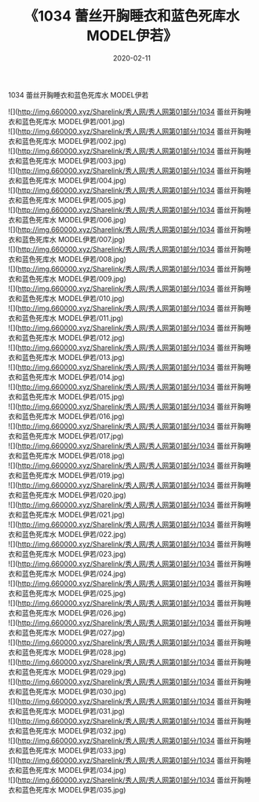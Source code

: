 ﻿---
layout: post
title:  《1034 蕾丝开胸睡衣和蓝色死库水 MODEL伊若》
date:   2020-02-11
img: http://img.660000.xyz/Sharelink/秀人网/秀人网第01部分/1034 蕾丝开胸睡衣和蓝色死库水 MODEL伊若/000.jpg
categories: [美女, 清纯, 唯美]
---

1034 蕾丝开胸睡衣和蓝色死库水 MODEL伊若

  ![](http://img.660000.xyz/Sharelink/秀人网/秀人网第01部分/1034 蕾丝开胸睡衣和蓝色死库水 MODEL伊若/001.jpg) <br> ![](http://img.660000.xyz/Sharelink/秀人网/秀人网第01部分/1034 蕾丝开胸睡衣和蓝色死库水 MODEL伊若/002.jpg) <br> ![](http://img.660000.xyz/Sharelink/秀人网/秀人网第01部分/1034 蕾丝开胸睡衣和蓝色死库水 MODEL伊若/003.jpg) <br> ![](http://img.660000.xyz/Sharelink/秀人网/秀人网第01部分/1034 蕾丝开胸睡衣和蓝色死库水 MODEL伊若/004.jpg) <br> ![](http://img.660000.xyz/Sharelink/秀人网/秀人网第01部分/1034 蕾丝开胸睡衣和蓝色死库水 MODEL伊若/005.jpg) <br> ![](http://img.660000.xyz/Sharelink/秀人网/秀人网第01部分/1034 蕾丝开胸睡衣和蓝色死库水 MODEL伊若/006.jpg) <br> ![](http://img.660000.xyz/Sharelink/秀人网/秀人网第01部分/1034 蕾丝开胸睡衣和蓝色死库水 MODEL伊若/007.jpg) <br> ![](http://img.660000.xyz/Sharelink/秀人网/秀人网第01部分/1034 蕾丝开胸睡衣和蓝色死库水 MODEL伊若/008.jpg) <br> ![](http://img.660000.xyz/Sharelink/秀人网/秀人网第01部分/1034 蕾丝开胸睡衣和蓝色死库水 MODEL伊若/009.jpg) <br> ![](http://img.660000.xyz/Sharelink/秀人网/秀人网第01部分/1034 蕾丝开胸睡衣和蓝色死库水 MODEL伊若/010.jpg) <br> ![](http://img.660000.xyz/Sharelink/秀人网/秀人网第01部分/1034 蕾丝开胸睡衣和蓝色死库水 MODEL伊若/011.jpg) <br> ![](http://img.660000.xyz/Sharelink/秀人网/秀人网第01部分/1034 蕾丝开胸睡衣和蓝色死库水 MODEL伊若/012.jpg) <br> ![](http://img.660000.xyz/Sharelink/秀人网/秀人网第01部分/1034 蕾丝开胸睡衣和蓝色死库水 MODEL伊若/013.jpg) <br> ![](http://img.660000.xyz/Sharelink/秀人网/秀人网第01部分/1034 蕾丝开胸睡衣和蓝色死库水 MODEL伊若/014.jpg) <br> ![](http://img.660000.xyz/Sharelink/秀人网/秀人网第01部分/1034 蕾丝开胸睡衣和蓝色死库水 MODEL伊若/015.jpg) <br> ![](http://img.660000.xyz/Sharelink/秀人网/秀人网第01部分/1034 蕾丝开胸睡衣和蓝色死库水 MODEL伊若/016.jpg) <br> ![](http://img.660000.xyz/Sharelink/秀人网/秀人网第01部分/1034 蕾丝开胸睡衣和蓝色死库水 MODEL伊若/017.jpg) <br> ![](http://img.660000.xyz/Sharelink/秀人网/秀人网第01部分/1034 蕾丝开胸睡衣和蓝色死库水 MODEL伊若/018.jpg) <br> ![](http://img.660000.xyz/Sharelink/秀人网/秀人网第01部分/1034 蕾丝开胸睡衣和蓝色死库水 MODEL伊若/019.jpg) <br> ![](http://img.660000.xyz/Sharelink/秀人网/秀人网第01部分/1034 蕾丝开胸睡衣和蓝色死库水 MODEL伊若/020.jpg) <br> ![](http://img.660000.xyz/Sharelink/秀人网/秀人网第01部分/1034 蕾丝开胸睡衣和蓝色死库水 MODEL伊若/021.jpg) <br> ![](http://img.660000.xyz/Sharelink/秀人网/秀人网第01部分/1034 蕾丝开胸睡衣和蓝色死库水 MODEL伊若/022.jpg) <br> ![](http://img.660000.xyz/Sharelink/秀人网/秀人网第01部分/1034 蕾丝开胸睡衣和蓝色死库水 MODEL伊若/023.jpg) <br> ![](http://img.660000.xyz/Sharelink/秀人网/秀人网第01部分/1034 蕾丝开胸睡衣和蓝色死库水 MODEL伊若/024.jpg) <br> ![](http://img.660000.xyz/Sharelink/秀人网/秀人网第01部分/1034 蕾丝开胸睡衣和蓝色死库水 MODEL伊若/025.jpg) <br> ![](http://img.660000.xyz/Sharelink/秀人网/秀人网第01部分/1034 蕾丝开胸睡衣和蓝色死库水 MODEL伊若/026.jpg) <br> ![](http://img.660000.xyz/Sharelink/秀人网/秀人网第01部分/1034 蕾丝开胸睡衣和蓝色死库水 MODEL伊若/027.jpg) <br> ![](http://img.660000.xyz/Sharelink/秀人网/秀人网第01部分/1034 蕾丝开胸睡衣和蓝色死库水 MODEL伊若/028.jpg) <br> ![](http://img.660000.xyz/Sharelink/秀人网/秀人网第01部分/1034 蕾丝开胸睡衣和蓝色死库水 MODEL伊若/029.jpg) <br> ![](http://img.660000.xyz/Sharelink/秀人网/秀人网第01部分/1034 蕾丝开胸睡衣和蓝色死库水 MODEL伊若/030.jpg) <br> ![](http://img.660000.xyz/Sharelink/秀人网/秀人网第01部分/1034 蕾丝开胸睡衣和蓝色死库水 MODEL伊若/031.jpg) <br> ![](http://img.660000.xyz/Sharelink/秀人网/秀人网第01部分/1034 蕾丝开胸睡衣和蓝色死库水 MODEL伊若/032.jpg) <br> ![](http://img.660000.xyz/Sharelink/秀人网/秀人网第01部分/1034 蕾丝开胸睡衣和蓝色死库水 MODEL伊若/033.jpg) <br> ![](http://img.660000.xyz/Sharelink/秀人网/秀人网第01部分/1034 蕾丝开胸睡衣和蓝色死库水 MODEL伊若/034.jpg) <br> ![](http://img.660000.xyz/Sharelink/秀人网/秀人网第01部分/1034 蕾丝开胸睡衣和蓝色死库水 MODEL伊若/035.jpg) <br>